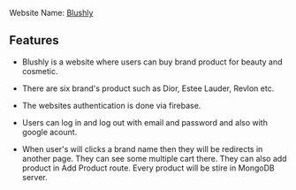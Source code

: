 Website Name: [Blushly](https://blushly-client.web.app/)


## Features

-  Blushly is a website where users can buy brand product for beauty and cosmetic.

- There are six brand's product such as Dior, Estee Lauder, Revlon etc.

- The websites authentication is done via firebase. 

-  Users can log in and log out with email and password and also with google acount.

- When user's will clicks a brand name then they will be redirects in another page. They can see some multiple cart there. They can also add product in Add Product route. Every product will be stire in MongoDB server.  